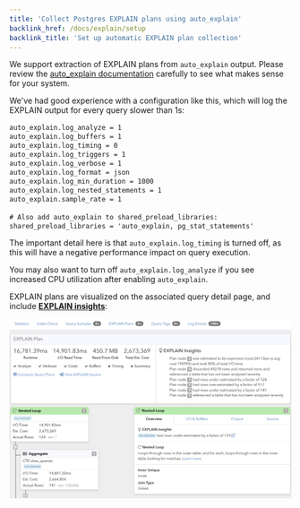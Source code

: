 ```yaml
---
title: 'Collect Postgres EXPLAIN plans using auto_explain'
backlink_href: /docs/explain/setup
backlink_title: 'Set up automatic EXPLAIN plan collection'
---
```


We support extraction of EXPLAIN plans from `auto_explain` output. Please
review the [auto_explain documentation](https://www.postgresql.org/docs/current/static/auto-explain.html)
carefully to see what makes sense for your system.

We've had good experience with a configuration like this, which will log the
EXPLAIN output for every query slower than 1s:

```
auto_explain.log_analyze = 1
auto_explain.log_buffers = 1
auto_explain.log_timing = 0
auto_explain.log_triggers = 1
auto_explain.log_verbose = 1
auto_explain.log_format = json
auto_explain.log_min_duration = 1000
auto_explain.log_nested_statements = 1
auto_explain.sample_rate = 1

# Also add auto_explain to shared_preload_libraries:
shared_preload_libraries = 'auto_explain, pg_stat_statements'
```

The important detail here is that `auto_explain.log_timing` is turned off, as this will have a
negative performance impact on query execution.

You may also want to turn off `auto_explain.log_analyze` if you see increased CPU utilization after enabling `auto_explain`.

EXPLAIN plans are visualized on the associated query detail page, and include **[EXPLAIN insights](/docs/explain)**:

![](query_details_explain_plan.png)
